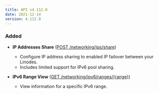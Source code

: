 ```yaml
---
title: API v4.112.0
date: 2021-12-14
version: 4.112.0
---
```


### Added

- **IP Addresses Share** ([POST /networking/ips/share](/docs/api/networking/#ip-addresses-share))
    - Configure IP address sharing to enabled IP failover between your Linodes.
    - Includes limited support for IPv6 pool sharing.

- **IPv6 Range View** ([GET /networking/ipv6/ranges/{range}](/docs/api/networking/#ipv6-range-view))
    - View information for a specific IPv6 range.
